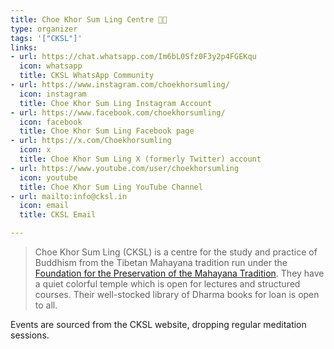```yaml
---
title: Choe Khor Sum Ling Centre 🧘🏽
type: organizer
tags: '["CKSL"]'
links:
- url: https://chat.whatsapp.com/Im6bL0Sfz0F3y2p4FGEKqu
  icon: whatsapp
  title: CKSL WhatsApp Community
- url: https://www.instagram.com/choekhorsumling/
  icon: instagram
  title: Choe Khor Sum Ling Instagram Account
- url: https://www.facebook.com/choekhorsumling/
  icon: facebook
  title: Choe Khor Sum Ling Facebook page
- url: https://x.com/Choekhorsumling
  icon: x
  title: Choe Khor Sum Ling X (formerly Twitter) account
- url: https://www.youtube.com/user/choekhorsumling
  icon: youtube
  title: Choe Khor Sum Ling YouTube Channel
- url: mailto:info@cksl.in
  icon: email
  title: CKSL Email

--- 
```

> Choe Khor Sum Ling (CKSL) is a centre for the study and practice of Buddhism
  from the Tibetan Mahayana tradition run under the [Foundation for the
  Preservation of the Mahayana Tradition](https://fpmt.org/). They have a quiet
  colorful temple which is open for lectures and structured courses. Their
  well-stocked library of Dharma books for loan is open to all.

Events are sourced from the CKSL website, dropping regular meditation sessions.